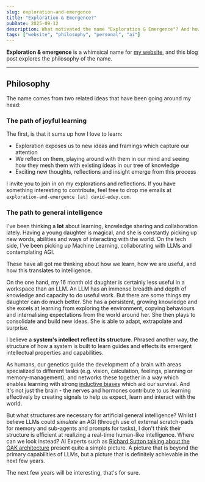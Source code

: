 ```yaml
---
slug: exploration-and-emergence
title: "Exploration & Emergence?"
pubDate: 2025-09-12
description: What motivated the name "Exploration & Emergence"? And how was the website built?
tags: ["website", "philosophy", "personal", "ai"]
---
```


**Exploration & emergence** is a whimsical name for [my website](/blog/website-architecture), and this blog post explores the philosophy of the name.

---

## Philosophy

The name comes from two related ideas that have been going around my head:

### The path of joyful learning

The first, is that it sums up how I love to learn:

* Exploration exposes us to new ideas and framings which capture our attention
* We reflect on them, playing around with them in our mind and seeing how they mesh them with existing ideas in our tree of knowledge
* Exciting new thoughts, reflections and insight emerge from this process

I invite you to join in on my explorations and reflections. If you have something interesting to contribute, feel free to drop me emails at `exploration-and-emergence [at] david-edey.com`.

### The path to general intelligence

I've been thinking a **lot** about learning, knowledge sharing and collaboration lately. Having a young daughter is magical, and she is constantly picking up new words, abilities and ways of interacting with the world. On the tech side, I've been picking up Machine Learning, collaborating with LLMs and contemplating AGI.

These have all got me thinking about how we learn, how we are useful, and how this translates to intelligence.

On the one hand, my 16 month old daughter is certainly less useful in a workspace than an LLM. An LLM has an immense breadth and depth of knowledge and capacity to do useful work. But there are some things my daughter can do much better. She has a persistent, growing knowledge and she excels at learning from exploring the environment, copying behaviours and internalising expectations from the world around her. She then plays to consolidate and build new ideas. She is able to adapt, extrapolate and surprise.

I believe a **system's intellect reflect its structure**. Phrased another way, the structure of how a system is built to learn guides and effects its emergent intellectual properties and capabilities.

As humans, our genetics guide the development of a brain with areas specialized to different tasks (e.g. vision, calculation, feelings, planning or memory-management), and networks these together in a way which enables learning with strong [inductive biases](https://en.wikipedia.org/wiki/Inductive_bias) which aid our survival. And it's not just the brain - the nerves and hormones contribute to us learning effectively by creating signals to help us expect, learn and interact with the world.

But what structures are necessary for artificial general intelligence? Whilst I believe LLMs could *simulate* an AGI (through use of external scratch-pads for memory and sub-agents and prompts for tasks), I don't think their structure is efficient at realizing a real-time human-like intelligence. Where can we look instead? AI Experts such as [Richard Sutton talking about the OAK architecture](https://www.youtube.com/watch?v=gEbbGyNkR2U) present quite a simple picture. A picture that is beyond the primary capabilities of LLMs, but a picture that is definitely achievable in the next few years.

The next few years will be interesting, that's for sure.
